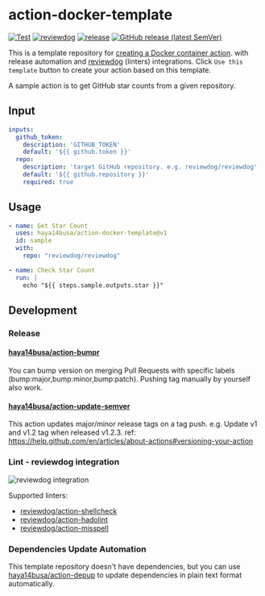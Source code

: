 # action-docker-template

<!-- TODO: replace action-docker-template with your repo name -->
[![Test](https://github.com/haya14busa/action-docker-template/workflows/Test/badge.svg)](https://github.com/haya14busa/action-docker-template/actions?query=workflow%3ATest)
[![reviewdog](https://github.com/haya14busa/action-docker-template/workflows/reviewdog/badge.svg)](https://github.com/haya14busa/action-docker-template/actions?query=workflow%3Areviewdog)
[![release](https://github.com/haya14busa/action-docker-template/workflows/release/badge.svg)](https://github.com/haya14busa/action-docker-template/actions?query=workflow%3Arelease)
[![GitHub release (latest SemVer)](https://img.shields.io/github/v/release/haya14busa/action-docker-template?logo=github&sort=semver)](https://github.com/haya14busa/action-docker-template/releases)

This is a template repository for [creating a Docker container action](https://help.github.com/en/actions/automating-your-workflow-with-github-actions/creating-a-docker-container-action).
with release automation and [reviewdog](https://github.com/reviewdog/reviewdog) (linters) integrations.
Click `Use this template` button to create your action based on this template.

A sample action is to get GitHub star counts from a given repository.

## Input
<!-- TODO: update -->

```yaml
inputs:
  github_token:
    description: 'GITHUB_TOKEN'
    default: '${{ github.token }}'
  repo:
    description: 'target GitHub repository. e.g. reviewdog/reviewdog'
    default: '${{ github.repository }}'
    required: true
```

## Usage
<!-- TODO: update -->

```yaml
- name: Get Star Count
  uses: haya14busa/action-docker-template@v1
  id: sample
  with:
    repo: "reviewdog/reviewdog"

- name: Check Star Count
  run: |
    echo "${{ steps.sample.outputs.star }}"
```

## Development

### Release

#### [haya14busa/action-bumpr](https://github.com/haya14busa/action-bumpr)
You can bump version on merging Pull Requests with specific labels (bump:major,bump:minor,bump:patch).
Pushing tag manually by yourself also work.

#### [haya14busa/action-update-semver](https://github.com/haya14busa/action-update-semver)

This action updates major/minor release tags on a tag push. e.g. Update v1 and v1.2 tag when released v1.2.3.
ref: https://help.github.com/en/articles/about-actions#versioning-your-action

### Lint - reviewdog integration

![reviewdog integration](https://user-images.githubusercontent.com/3797062/72735107-7fbb9600-3bde-11ea-8087-12af76e7ee6f.png)

Supported linters:

- [reviewdog/action-shellcheck](https://github.com/reviewdog/action-shellcheck)
- [reviewdog/action-hadolint](https://github.com/reviewdog/action-hadolint)
- [reviewdog/action-misspell](https://github.com/reviewdog/action-misspell)

### Dependencies Update Automation
This template repository doesn't have dependencies, but you can use
[haya14busa/action-depup](https://github.com/haya14busa/action-depup) to update
dependencies in plain text format automatically.
